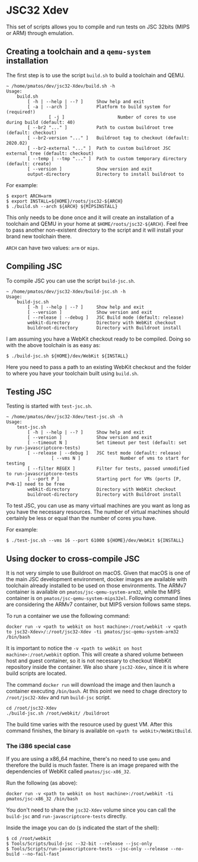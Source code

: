 # JSC32 Xdev

This set of scripts allows you to compile and run tests on JSC 32bits (MIPS or ARM) through emulation.

## Creating a toolchain and a `qemu-system` installation

The first step is to use the script `build.sh` to build a toolchain and QEMU.

``` shellsession
~ /home/pmatos/dev/jsc32-Xdev/build.sh -h
Usage:
	build.sh 
		[ -h | --help | --? ]     Show help and exit
		[ -a | --arch ]           Platform to build system for (required!)
                [ -j ]                    Number of cores to use during build (default: 40)
		[ --br2 "..." ]           Path to custom buildroot tree (default: checkout)
		[ --br2-version "..." ]   Buildroot tag to checkout (default: 2020.02)
		[ --br2-external "..." ]  Path to custom buildroot JSC external tree (default: checkout)
		[ --temp | --tmp "..." ]  Path to custom temporary directory (default: create)
		[ --version ]             Show version and exit
		output-directory          Directory to install buildroot to
```

For example:

``` shellsession
$ export ARCH=arm
$ export INSTALL=${HOME}/roots/jsc32-${ARCH}
$ ./build.sh --arch ${ARCH} ${MIPSINSTALL}
```

This only needs to be done once and it will create an installation of a toolchain and QEMU in your home at `$HOME/roots/jsc32-${ARCH}`. Feel free to pass another non-existent directory to the script and it will install your brand new toolchain there.

`ARCH` can have two values: `arm` or `mips`. 

## Compiling JSC

To compile JSC you can use the script `build-jsc.sh`.

``` shellsession
~ /home/pmatos/dev/jsc32-Xdev/build-jsc.sh -h
Usage:
	build-jsc.sh 
		[ -h | --help | --? ]     Show help and exit
		[ --version ]             Show version and exit
		[ --release | --debug ]   JSC Build mode (default: release)
		webkit-directory          Directory with WebKit checkout
		buildroot-directory       Directory with Buildroot install
```

I am assuming you have a WebKit checkout ready to be compiled. Doing so with the above toolchain is as easy as:

``` shellsession
$ ./build-jsc.sh ${HOME}/dev/WebKit ${INSTALL}
```

Here you need to pass a path to an existing WebKit checkout and the folder to where you have your toolchain built using `build.sh`.

## Testing JSC

Testing is started with `test-jsc.sh`.

``` shellsession
~ /home/pmatos/dev/jsc32-Xdev/test-jsc.sh -h
Usage:
	test-jsc.sh 
		[ -h | --help | --? ]     Show help and exit
		[ --version ]             Show version and exit
		[ --timeout N ]           Set timeout per test (default: set by run-javascriptcore-tests)
		[ --release | --debug ]   JSC test mode (default: release)
                 [ --vms N ]               Number of vms to start for testing
		[ --filter REGEX ]        Filter for tests, passed unmodified to run-javascriptcore-tests
		[ --port P ]              Starting port for VMs (ports [P, P+N-1] need to be free
		webkit-directory          Directory with WebKit checkout
		buildroot-directory       Directory with Buildroot install
```

To test JSC, you can use as many virtual machines are you want as long as you have the necessary resources. The number of virtual machines should certainly be less or equal than the number of cores you have.

For example:

``` shellsession
$ ./test-jsc.sh --vms 16 --port 61000 ${HOME}/dev/WebKit ${INSTALL}
```

## Using docker to cross-compile JSC

It is not very simple to use Buildroot on macOS. Given that macOS is one of the main JSC development environment, docker images are available with toolchain already installed to be used on those environments. The ARMv7 container is available on `pmatos/jsc-qemu-system-arm32`, while the MIPS container is on `pmatos/jsc-qemu-system-mips32el`.
Following command lines are considering the ARMv7 container, but MIPS version follows same steps. 

To run a container we use the following command:

```
docker run -v <path to webkit on host machine>:/root/webkit -v <path to jsc32-Xdev>/:/root/jsc32-Xdev -ti pmatos/jsc-qemu-system-arm32 /bin/bash
```

It is important to notice the `-v <path to webkit on host machine>:/root/webkit` option. This will create a shared volume between host and guest container, so it is not necessary to checkout WebKit repository inside the container.
We also share `jsc32-Xdev`, since it is where build scripts are located.

The command `docker run` will download the image and then launch a container executing `/bin/bash`. At this point we need to chage directory to `/root/jsc32-Xdev` and run `build-jsc` script.

```
cd /root/jsc32-Xdev
./build-jsc.sh /root/webkit/ /buildroot
```

The build time varies with the resource used by guest VM. After this command finishes, the binary is available on `<path to webkit>/WebKitBuild`.


### The i386 special case

If you are using a x86_64 machine, there's no need to use `qemu` and therefore the build is much faster.
There is an image prepared with the dependencies of WebKit called `pmatos/jsc-x86_32`.

Run the following (as above):
```
docker run -v <path to webkit on host machine>:/root/webkit -ti pmatos/jsc-x86_32 /bin/bash
```

You don't need to share the `jsc32-Xdev` volume since you can call the `build-jsc` and `run-javascriptcore-tests` directly.

Inside the image you can do (`$` indicated the start of the shell):

```
$ cd /root/webkit
$ Tools/Scripts/build-jsc --32-bit --release --jsc-only
$ Tools/Scripts/run-javascriptcore-tests --jsc-only --release --no-build --no-fail-fast
```
